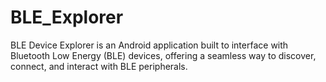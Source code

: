 # BLE_Explorer
BLE Device Explorer is an Android application built to interface with Bluetooth Low Energy (BLE) devices, offering a seamless way to discover, connect, and interact with BLE peripherals.
